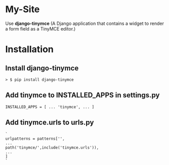 # My-Site
Use **django-tinymce** (A Django application that contains a widget to render a form field as a TinyMCE editor.)
# Installation
## Install django-tinymce
    > $ pip install django-tinymce
## Add tinymce to INSTALLED_APPS in settings.py
   `
   INSTALLED_APPS = [
    ...
    'tinymce',
    ...
   ]
   `
## Add tinymce.urls to urls.py
    `
    urlpatterns = patterns['',
    ...
    path('tinymce/',include('tinymce.urls')),
    ...
    ] 
    `
   
